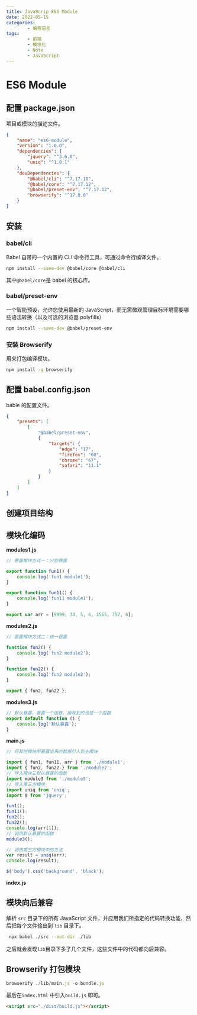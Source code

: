 ```yaml
---
title: JavaScrip ES6 Module
date: 2022-05-15
categories:
        - 编程语言
tags:
        - 前端
        - 模块化
        - Note
        - JavaScript
---
```


# ES6 Module

## 配置 package.json

项目或模块的描述文件。

```json
{
	"name": "es6-module",
	"version": "1.0.0",
	"dependencies": {
		"jquery": "^3.6.0",
		"uniq": "^1.0.1"
	},
	"devDependencies": {
		"@babel/cli": "^7.17.10",
		"@babel/core": "^7.17.12",
		"@babel/preset-env": "^7.17.12",
		"browserify": "^17.0.0"
	}
}
```

## 安装

### babel/cli

Babel 自带的一个内置的 CLI 命令行工具，可通过命令行编译文件。

```sh
npm install --save-dev @babel/core @babel/cli
```

其中`@babel/core`是 babel 的核心库。

### babel/preset-env

一个智能预设，允许您使用最新的 JavaScript，而无需微观管理目标环境需要哪些语法转换（以及可选的浏览器 polyfills）

```sh
npm install --save-dev @babel/preset-env
```

### 安装 Browserify

用来打包编译模块。

```sh
npm install -g browserify
```

## 配置 babel.config.json

bable 的配置文件。

```json
{
	"presets": [
		[
			"@babel/preset-env",
			{
				"targets": {
					"edge": "17",
					"firefox": "60",
					"chrome": "67",
					"safari": "11.1"
				}
			}
		]
	]
}
```

## 创建项目结构

## 模块化编码

**modules1.js**

```js
// 暴露模块方式一：分别暴露

export function fun1() {
	console.log('fun1 module1');
}

export function fun11() {
	console.log('fun11 module1');
}

export var arr = [9999, 34, 5, 6, 1565, 757, 6];
```

**modules2.js**

```js
// 暴露模块方式二：统一暴露

function fun2() {
	console.log('fun2 module2');
}

function fun22() {
	console.log('fun2 module2');
}

export { fun2, fun22 };
```

**modules3.js**

```js
// 默认暴露，暴露一个函数，接收到的也是一个函数
export default function () {
	console.log('默认暴露');
}
```

**main.js**

```js
// 将其他模块所暴露出来的数据引入到主模块

import { fun1, fun11, arr } from './module1';
import { fun2, fun22 } from './module2';
// 导入模块三默认暴露的函数
import module3 from './module3';
// 导入第三方模块
import uniq from 'uniq';
import $ from 'jquery';

fun1();
fun11();
fun2();
fun22();
console.log(arr[1]);
// 调用默认暴露的函数
module3();

// 调用第三方模块中的方法
var result = uniq(arr);
console.log(result);

$('body').css('background', 'black');
```

**index.js**

## 模块向后兼容

解析 `src` 目录下的所有 JavaScript 文件，并应用我们所指定的代码转换功能，然后把每个文件输出到 `lib` 目录下。

```sh
 npx babel ./src --out-dir ./lib
```

之后就会发现`lib`目录下多了几个文件，这些文件中的代码都向后兼容。

## Browserify 打包模块

```js
browserify ./lib/main.js -o bundle.js
```

最后在`index.html` 中引入`build.js` 即可。

```HTML
<script src="./dist/build.js"></script>
```
